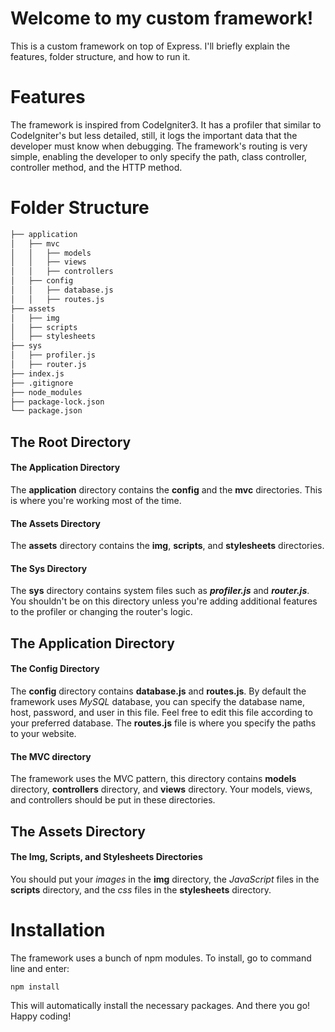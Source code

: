 # Welcome to my custom framework!

This is a custom framework on top of Express. I'll briefly explain the features, folder structure, and how to run it.

# Features

The framework is inspired from CodeIgniter3. It has a profiler that similar to CodeIgniter's but less detailed, still, it logs the important data that the developer must know when debugging. The framework's routing is very simple, enabling the developer to only specify the path, class controller, controller method, and the HTTP method. 

# Folder Structure

```markdown
├── application
│   ├── mvc
│   │   ├── models
│   │   ├── views
│   │   ├── controllers
│   ├── config
│   │   ├── database.js
│   │   ├── routes.js
├── assets
│   ├── img
│   ├── scripts
│   ├── stylesheets
├── sys
│   ├── profiler.js
│   ├── router.js
├── index.js
├── .gitignore
├── node_modules
├── package-lock.json 
└── package.json
```

## The Root Directory

#### The Application Directory

The **application** directory contains the **config** and the **mvc** directories. This is where you're working most of the time.
<br>

#### The Assets Directory

The **assets** directory contains the **img**, **scripts**, and **stylesheets** directories.
<br>

#### The Sys Directory

The  **sys** directory contains system files such as ***profiler.js*** and ***router.js***. You shouldn't be on this directory unless you're adding additional features to the profiler or changing the router's logic.

## The Application Directory

#### The Config Directory

The **config** directory contains **database.js** and **routes.js**. By default the framework uses *MySQL* database, you can specify the database name, host, password, and user in this file. Feel free to edit this file according to your preferred database. The **routes.js** file is where you specify the paths to your website.
<br>

#### The MVC directory

The framework uses the MVC pattern, this directory contains **models** directory, **controllers** directory, and **views** directory. Your models, views, and controllers should be put in these directories.

## The Assets Directory

#### The Img, Scripts, and Stylesheets Directories
You should put your *images* in the **img** directory, the *JavaScript* files in the **scripts** directory, and the *css* files in the **stylesheets** directory.

# Installation
The framework uses a bunch of npm modules. To install, go to command line and enter:
```
npm install
```
This will automatically install the necessary packages.
And there you go! Happy coding!
